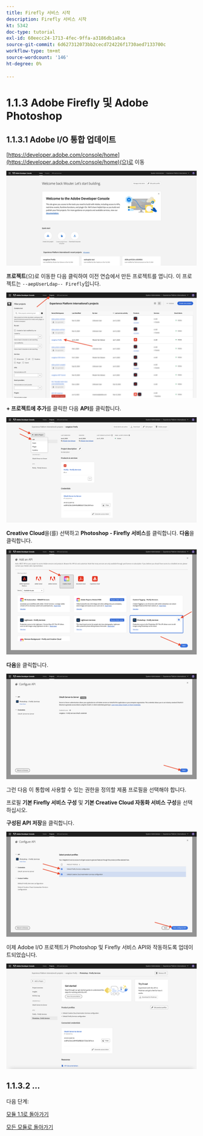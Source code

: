 ```yaml
---
title: Firefly 서비스 시작
description: Firefly 서비스 시작
kt: 5342
doc-type: tutorial
exl-id: 60eecc24-1713-4fec-9ffa-a3186db1a8ca
source-git-commit: 6d627312073bb2cecd724226f1730aed7133700c
workflow-type: tm+mt
source-wordcount: '146'
ht-degree: 0%

---
```


# 1.1.3 Adobe Firefly 및 Adobe Photoshop

## 1.1.3.1 Adobe I/O 통합 업데이트

[https://developer.adobe.com/console/home](https://developer.adobe.com/console/home)(으)로 이동

![새 통합 Adobe I/O](./images/iohome.png)

**프로젝트**(으)로 이동한 다음 클릭하여 이전 연습에서 만든 프로젝트를 엽니다. 이 프로젝트는 `--aepUserLdap-- Firefly`입니다.

![Azure 저장소](./images/ps1.png)

**+ 프로젝트에 추가**&#x200B;를 클릭한 다음 **API**&#x200B;를 클릭합니다.

![Azure 저장소](./images/ps2.png)

**Creative Cloud**&#x200B;을(를) 선택하고 **Photoshop - Firefly 서비스**&#x200B;를 클릭합니다. **다음**&#x200B;을 클릭합니다.

![Azure 저장소](./images/ps3.png)

**다음**&#x200B;을 클릭합니다.

![Azure 저장소](./images/ps4.png)

그런 다음 이 통합에 사용할 수 있는 권한을 정의할 제품 프로필을 선택해야 합니다.

프로필 **기본 Firefly 서비스 구성** 및 **기본 Creative Cloud 자동화 서비스 구성**&#x200B;을 선택하십시오.

**구성된 API 저장**&#x200B;을 클릭합니다.

![Azure 저장소](./images/ps5.png)

이제 Adobe I/O 프로젝트가 Photoshop 및 Firefly 서비스 API와 작동하도록 업데이트되었습니다.

![Azure 저장소](./images/ps6.png)

## 1.1.3.2 ...

다음 단계:

[모듈 1.1로 돌아가기](./firefly-services.md)

[모든 모듈로 돌아가기](./../../../overview.md)
